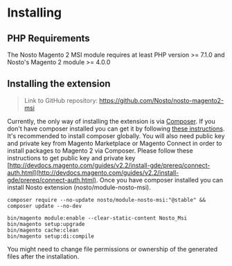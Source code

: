 # Installing

## PHP Requirements

The Nosto Magento 2 MSI module requires at least PHP version &gt;= 7.1.0 and Nosto's Magento 2 module &gt;= 4.0.0

## Installing the extension

> Link to GitHub repository: https://github.com/Nosto/nosto-magento2-msi

Currently, the only way of installing the extension is via [Composer](https://getcomposer.org/). If you don't have composer installed you can get it by following [these instructions](https://getcomposer.org/doc/00-intro.md). It's recommended to install composer globally. You will also need public key and private key from Magento Marketplace or Magento Connect in order to install packages to Magento 2 via Composer. Please follow these instructions to get public key and private key [http://devdocs.magento.com/guides/v2.2/install-gde/prereq/connect-auth.html](http://devdocs.magento.com/guides/v2.2/install-gde/prereq/connect-auth.html). Once you have composer installed you can install Nosto extension \(nosto/module-nosto-msi\).

```text
composer require --no-update nosto/module-nosto-msi:"@stable" && composer update --no-dev
```

```text
bin/magento module:enable --clear-static-content Nosto_Msi
bin/magento setup:upgrade
bin/magento cache:clean
bin/magento setup:di:compile
```

You might need to change file permissions or ownership of the generated files after the installation.

